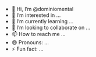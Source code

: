 - 👋 Hi, I’m @dominiomental
- 👀 I’m interested in ...
- 🌱 I’m currently learning ...
- 💞️ I’m looking to collaborate on ...
- 📫 How to reach me ...
- 😄 Pronouns: ...
- ⚡ Fun fact: ...

<!---
dominiomental/dominiomental is a ✨ special ✨ repository because its `README.md` (this file) appears on your GitHub profile.
You can click the Preview link to take a look at your changes.
--->
